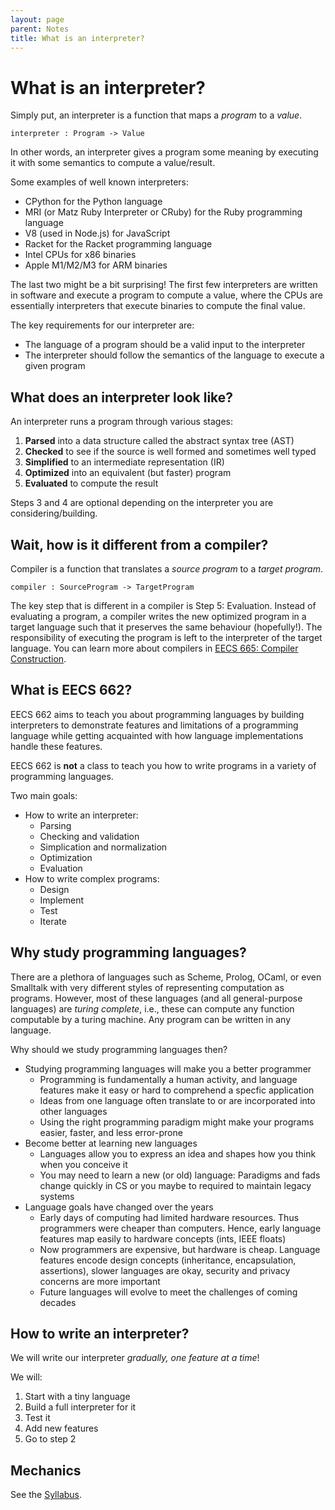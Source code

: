 ```yaml
---
layout: page
parent: Notes
title: What is an interpreter?
---
```


# What is an interpreter?

Simply put, an interpreter is a function that maps a _program_ to a _value_.

```
interpreter : Program -> Value
```

In other words, an interpreter gives a program some meaning by executing it with some semantics to compute a value/result.

Some examples of well known interpreters:

* CPython for the Python language
* MRI (or Matz Ruby Interpreter or CRuby) for the Ruby programming language
* V8 (used in Node.js) for JavaScript
* Racket for the Racket programming language
* Intel CPUs for x86 binaries
* Apple M1/M2/M3 for ARM binaries

The last two might be a bit surprising! The first few interpreters are written in software and execute a program to compute a value, where the CPUs are essentially interpreters that execute binaries to compute the final value.

The key requirements for our interpreter are:

* The language of a program should be a valid input to the interpreter
* The interpreter should follow the semantics of the language to execute a given program

## What does an interpreter look like?

An interpreter runs a program through various stages:

1. **Parsed** into a data structure called the abstract syntax tree (AST)
2. **Checked** to see if the source is well formed and sometimes well typed
3. **Simplified** to an intermediate representation (IR)
4. **Optimized** into an equivalent (but faster) program
5. **Evaluated** to compute the result

Steps 3 and 4 are optional depending on the interpreter you are considering/building.

## Wait, how is it different from a compiler?

Compiler is a function that translates a _source program_ to a _target program_.

```
compiler : SourceProgram -> TargetProgram
```

The key step that is different in a compiler is Step 5: Evaluation. Instead of evaluating a program, a compiler writes the new optimized program in a target language such that it preserves the same behaviour (hopefully!). The responsibility of executing the program is left to the interpreter of the target language. You can learn more about compilers in [EECS 665: Compiler Construction](https://compilers.cool/).

## What is EECS 662?

EECS 662 aims to teach you about programming languages by building interpreters to demonstrate features and limitations of a programming language while getting acquainted with how language implementations handle these features.

EECS 662 is **not** a class to teach you how to write programs in a variety of programming languages.

Two main goals:

* How to write an interpreter:
  * Parsing
  * Checking and validation
  * Simplication and normalization
  * Optimization
  * Evaluation
* How to write complex programs:
  * Design
  * Implement
  * Test
  * Iterate

## Why study programming languages?

There are a plethora of languages such as Scheme, Prolog, OCaml, or even Smalltalk with very different styles of representing computation as programs. However, most of these languages (and all general-purpose languages) are _turing complete_, i.e., these can compute any function computable by a turing machine. Any program can be written in any language.

Why should we study programming languages then?

* Studying programming languages will make you a better programmer
  * Programming is fundamentally a human activity, and language features make it easy or hard to comprehend a specfic application
  * Ideas from one language often translate to or are incorporated into other languages
  * Using the right programming paradigm might make your programs easier, faster, and less error-prone
* Become better at learning new languages
  * Languages allow you to express an idea and shapes how you think when you conceive it
  * You may need to learn a new (or old) language: Paradigms and fads change quickly in CS or you maybe to required to maintain legacy systems
* Language goals have changed over the years
  * Early days of computing had limited hardware resources. Thus programmers were cheaper than computers. Hence, early language features map easily to hardware concepts (ints, IEEE floats)
  * Now programmers are expensive, but hardware is cheap. Language features encode design concepts (inheritance, encapsulation, assertions), slower languages are okay, security and privacy concerns are more important
  * Future languages will evolve to meet the challenges of coming decades

## How to write an interpreter?

We will write our interpreter _gradually, one feature at a time_!

We will:

1. Start with a tiny language
2. Build a full interpreter for it
3. Test it
4. Add new features
5. Go to step 2

## Mechanics

See the [Syllabus]({{site.baseurl}}/syllabus).
